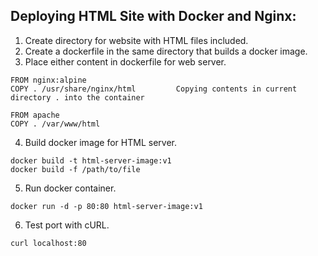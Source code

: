 ## Deploying HTML Site with Docker and Nginx:
1. Create directory for website with HTML files included.
2. Create a dockerfile in the same directory that builds a docker image.
3. Place either content in dockerfile for web server.

``` 
FROM nginx:alpine
COPY . /usr/share/nginx/html         Copying contents in current directory . into the container

FROM apache
COPY . /var/www/html
```
4. Build docker image for HTML server.

```
docker build -t html-server-image:v1
docker build -f /path/to/file
```

5. Run docker container.

```
docker run -d -p 80:80 html-server-image:v1
```
6. Test port with cURL.

```
curl localhost:80
```
